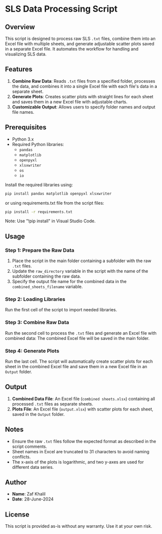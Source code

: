 # SLS Data Processing Script

## Overview
This script is designed to process raw SLS `.txt` files, combine them into an Excel file with multiple sheets, and generate adjustable scatter plots saved in a separate Excel file. It automates the workflow for handling and visualizing SLS data.

## Features
1. **Combine Raw Data**: Reads `.txt` files from a specified folder, processes the data, and combines it into a single Excel file with each file's data in a separate sheet.
2. **Generate Plots**: Creates scatter plots with straight lines for each sheet and saves them in a new Excel file with adjustable charts.
3. **Customizable Output**: Allows users to specify folder names and output file names.

## Prerequisites
- Python 3.x
- Required Python libraries:
  - `pandas`
  - `matplotlib`
  - `openpyxl`
  - `xlsxwriter`
  - `os`
  - `io`

Install the required libraries using:
```bash
pip install pandas matplotlib openpyxl xlsxwriter
```
or using requirements.txt file from the script files:
```bash
pip install -r requirements.txt
```
Note: Use "!pip install" in Visual Studio Code.

## Usage

### Step 1: Prepare the Raw Data
1. Place the script in the main folder containing a subfolder with the raw `.txt` files.
2. Update the `raw_directory` variable in the script with the name of the subfolder containing the raw data.
3. Specify the output file name for the combined data in the `combined_sheets_filename` variable.

### Step 2: Loading Libraries
Run the first cell of the script to import needed libraries.

### Step 3: Combine Raw Data
Run the second cell to process the `.txt` files and generate an Excel file with combined data:
The combined Excel file will be saved in the main folder.

### Step 4: Generate Plots
Run the last cell. The script will automatically create scatter plots for each sheet in the combined Excel file and save them in a new Excel file in an `Output` folder.

## Output
1. **Combined Data File**: An Excel file (`combined sheets.xlsx`) containing all processed `.txt` files as separate sheets.
2. **Plots File**: An Excel file (`output.xlsx`) with scatter plots for each sheet, saved in the `Output` folder.

## Notes
- Ensure the raw `.txt` files follow the expected format as described in the script comments.
- Sheet names in Excel are truncated to 31 characters to avoid naming conflicts.
- The x-axis of the plots is logarithmic, and two y-axes are used for different data series.

## Author
- **Name**: Zaf Khalil
- **Date**: 28-June-2024

## License
This script is provided as-is without any warranty. Use it at your own risk.
